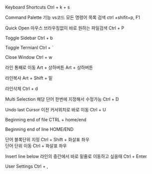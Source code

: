 Keyboard Shortcuts
Ctrl + k + s

Command Palette 기능
vs코드 모든 명령어 목록 검색
ctrl +shifit+p, F1

Quick Open
마우스 브라우징없이 바로 원하는 파일검색
Ctrl + P

Toggle Sidebar
Ctrl + b

Toggle Termianl
Ctrl + `

Close Window
Ctrl + w

라인 통째로 이동
Art + 상하버튼
Art + 상하버튼

라인복사
Art + Shift + 밑

라인삭제
Ctrl + d

Multi Selection
해당 단어 한번에 지정해서 수정가능
Ctrl + D

Undo last Cursor
이전 커서위치로 바로 이동
Ctrl + U

Beginning end of file
CTRL + home/end

Beginning end of line
HOME/END

단어 블록단위 지정
Ctrl + Shift + 화살표 좌우\
단어 단위 이동
Ctrl + 화살표 좌우

Insert line below
라인의 중간에서 바로 밑줄로 이동하고 싶을때
Ctrl + Enter

User Settings
Ctrl + ,
